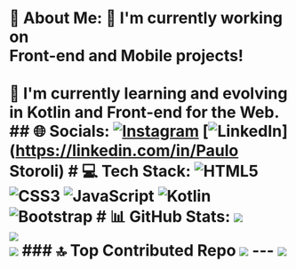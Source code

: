 # 💫 About Me: 🔭 I'm currently working on <br>Front-end and Mobile projects!<br><br>🌱 I'm currently learning and evolving<br> in Kotlin and Front-end for the Web. ## 🌐 Socials: [![Instagram](https://img.shields.io/badge/Instagram-%23E4405F.svg?logo=Instagram&logoColor=white)](https://instagram.com/_storoli_) [![LinkedIn](https://img.shields.io/badge/LinkedIn-%230077B5.svg?logo=linkedin&logoColor=white)](https://linkedin.com/in/Paulo Storoli) # 💻 Tech Stack: ![HTML5](https://img.shields.io/badge/html5-%23E34F26.svg?style=for-the-badge&logo=html5&logoColor=white) ![CSS3](https://img.shields.io/badge/css3-%231572B6.svg?style=for-the-badge&logo=css3&logoColor=white) ![JavaScript](https://img.shields.io/badge/javascript-%23323330.svg?style=for-the-badge&logo=javascript&logoColor=%23F7DF1E) ![Kotlin](https://img.shields.io/badge/kotlin-%237F52FF.svg?style=for-the-badge&logo=kotlin&logoColor=white) ![Bootstrap](https://img.shields.io/badge/bootstrap-%238511FA.svg?style=for-the-badge&logo=bootstrap&logoColor=white) # 📊 GitHub Stats: ![](https://github-readme-stats.vercel.app/api?username=PauloStoroli&theme=dark&hide_border=true&include_all_commits=true&count_private=true)<br/> ![](https://github-readme-streak-stats.herokuapp.com/?user=PauloStoroli&theme=dark&hide_border=true)<br/> ![](https://github-readme-stats.vercel.app/api/top-langs/?username=PauloStoroli&theme=dark&hide_border=true&include_all_commits=true&count_private=true&layout=compact) ### 🔝 Top Contributed Repo ![](https://github-contributor-stats.vercel.app/api?username=PauloStoroli&limit=5&theme=nord&combine_all_yearly_contributions=true) --- [![](https://visitcount.itsvg.in/api?id=PauloStoroli&icon=8&color=12)](https://visitcount.itsvg.in) <!-- Proudly created with GPRM ( https://gprm.itsvg.in ) -->
